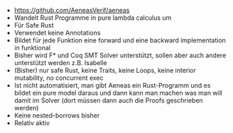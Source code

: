 - https://github.com/AeneasVerif/aeneas
- Wandelt Rust Programme in pure lambda calculus um 
- Für Safe Rust
- Verwendet keine Annotations
-  Bildet für jede Funktion eine forward und eine backward implementation in funktional
- Bisher wird F* und Coq SMT Solver unterstützt, sollen aber auch andere unterstützt werden z.B. Isabelle
- (Bisher) nur safe Rust, keine Traits, keine Loops, keine interior mutability, no concurrent exec
- Ist nicht automatisiert, man gibt Aeneas ein Rust-Programm und es bildet ein pure model daraus und dann kann man machen was man will damit im Solver (dort müssen dann auch die Proofs geschrieben werden)  
- Keine nested-borrows bisher
- Relativ aktiv